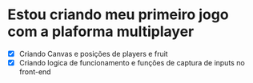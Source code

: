 # Estou criando meu primeiro jogo com a plaforma multiplayer

- [x] Criando Canvas e posições de players e fruit
- [x] Criando logica de funcionamento e funções de captura de inputs no front-end